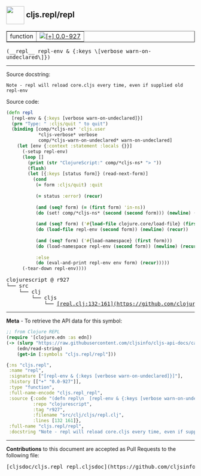 ## <img width="48px" valign="middle" src="http://i.imgur.com/Hi20huC.png"> cljs.repl/repl

 <table border="1">
<tr>

<td>function</td>
<td><a href="https://github.com/cljsinfo/cljs-api-docs/tree/0.0-927"><img valign="middle" alt="[+] 0.0-927" src="https://img.shields.io/badge/+-0.0--927-lightgrey.svg"></a> </td>
</tr>
</table>

 <samp>
(__repl__ repl-env & {:keys \[verbose warn-on-undeclared\]})<br>
</samp>

---




Source docstring:

```
Note - repl will reload core.cljs every time, even if supplied old repl-env
```

Source code:

```clj
(defn repl
  [repl-env & {:keys [verbose warn-on-undeclared]}]
  (prn "Type: " :cljs/quit " to quit")
  (binding [comp/*cljs-ns* 'cljs.user
            *cljs-verbose* verbose
            comp/*cljs-warn-on-undeclared* warn-on-undeclared]
    (let [env {:context :statement :locals {}}]
      (-setup repl-env)
      (loop []
        (print (str "ClojureScript:" comp/*cljs-ns* "> "))
        (flush)
        (let [{:keys [status form]} (read-next-form)]
          (cond
           (= form :cljs/quit) :quit
           
           (= status :error) (recur)
           
           (and (seq? form) (= (first form) 'in-ns))
           (do (set! comp/*cljs-ns* (second (second form))) (newline) (recur))
           
           (and (seq? form) ('#{load-file clojure.core/load-file} (first form)))
           (do (load-file repl-env (second form)) (newline) (recur))
           
           (and (seq? form) ('#{load-namespace} (first form)))
           (do (load-namespace repl-env (second form)) (newline) (recur))
           
           :else
           (do (eval-and-print repl-env env form) (recur)))))
      (-tear-down repl-env))))
```

 <pre>
clojurescript @ r927
└── src
    └── clj
        └── cljs
            └── <ins>[repl.clj:132-161](https://github.com/clojure/clojurescript/blob/r927/src/clj/cljs/repl.clj#L132-L161)</ins>
</pre>


---

__Meta__ - To retrieve the API data for this symbol:

```clj
;; from Clojure REPL
(require '[clojure.edn :as edn])
(-> (slurp "https://raw.githubusercontent.com/cljsinfo/cljs-api-docs/catalog/cljs-api.edn")
    (edn/read-string)
    (get-in [:symbols "cljs.repl/repl"]))
```

```clj
{:ns "cljs.repl",
 :name "repl",
 :signature ["[repl-env & {:keys [verbose warn-on-undeclared]}]"],
 :history [["+" "0.0-927"]],
 :type "function",
 :full-name-encode "cljs.repl_repl",
 :source {:code "(defn repl\n  [repl-env & {:keys [verbose warn-on-undeclared]}]\n  (prn \"Type: \" :cljs/quit \" to quit\")\n  (binding [comp/*cljs-ns* 'cljs.user\n            *cljs-verbose* verbose\n            comp/*cljs-warn-on-undeclared* warn-on-undeclared]\n    (let [env {:context :statement :locals {}}]\n      (-setup repl-env)\n      (loop []\n        (print (str \"ClojureScript:\" comp/*cljs-ns* \"> \"))\n        (flush)\n        (let [{:keys [status form]} (read-next-form)]\n          (cond\n           (= form :cljs/quit) :quit\n           \n           (= status :error) (recur)\n           \n           (and (seq? form) (= (first form) 'in-ns))\n           (do (set! comp/*cljs-ns* (second (second form))) (newline) (recur))\n           \n           (and (seq? form) ('#{load-file clojure.core/load-file} (first form)))\n           (do (load-file repl-env (second form)) (newline) (recur))\n           \n           (and (seq? form) ('#{load-namespace} (first form)))\n           (do (load-namespace repl-env (second form)) (newline) (recur))\n           \n           :else\n           (do (eval-and-print repl-env env form) (recur)))))\n      (-tear-down repl-env))))",
          :repo "clojurescript",
          :tag "r927",
          :filename "src/clj/cljs/repl.clj",
          :lines [132 161]},
 :full-name "cljs.repl/repl",
 :docstring "Note - repl will reload core.cljs every time, even if supplied old repl-env"}

```

---

__Contributions__ to this document are accepted as Pull Requests to the following file:

 <pre>
[cljsdoc/cljs.repl_repl.cljsdoc](https://github.com/cljsinfo/cljs-api-docs/blob/master/cljsdoc/cljs.repl_repl.cljsdoc)
</pre>

